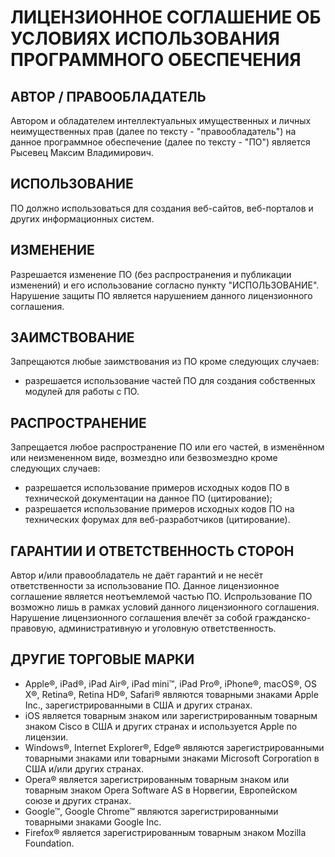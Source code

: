 

ЛИЦЕНЗИОННОЕ СОГЛАШЕНИЕ ОБ УСЛОВИЯХ ИСПОЛЬЗОВАНИЯ ПРОГРАММНОГО ОБЕСПЕЧЕНИЯ
==========================================================================


АВТОР / ПРАВООБЛАДАТЕЛЬ
---------------------------------------------------------------------

Автором и обладателем интеллектуальных имущественных и личных
неимущественных прав (далее по тексту - "правообладатель")
на данное программное обеспечение (далее по тексту - "ПО")
является Рысевец Максим Владимирович.


ИСПОЛЬЗОВАНИЕ
---------------------------------------------------------------------

ПО должно использоваться для создания веб-сайтов,
веб-порталов и других информационных систем.


ИЗМЕНЕНИЕ
---------------------------------------------------------------------

Разрешается изменение ПО (без распространения и публикации
изменений) и его использование согласно пункту "ИСПОЛЬЗОВАНИЕ".
Нарушение защиты ПО является нарушением данного
лицензионного соглашения.


ЗАИМСТВОВАНИЕ
---------------------------------------------------------------------

Запрещаются любые заимствования из ПО кроме следующих случаев:

- разрешается использование частей ПО для создания
  собственных модулей для работы с ПО.


РАСПРОСТРАНЕНИЕ
---------------------------------------------------------------------

Запрещается любое распространение ПО или его частей,
в изменённом или неизмененном виде, возмездно или безвозмездно
кроме следующих случаев:

- разрешается использование примеров исходных кодов ПО
  в технической документации на данное ПО (цитирование);
- разрешается использование примеров исходных кодов ПО
  на технических форумах для веб-разработчиков (цитирование).


ГАРАНТИИ И ОТВЕТСТВЕННОСТЬ СТОРОН
---------------------------------------------------------------------

Автор и/или правообладатель не даёт гарантий и не несёт
ответственности за использование ПО.
Данное лицензионное соглашение является неотъемлемой частью ПО.
Испрользование ПО возможно лишь в рамках условий данного лицензионного соглашения.
Нарушение лицензионного соглашения влечёт за собой гражданско-правовую,
административную и уголовную ответственность.



ДРУГИЕ ТОРГОВЫЕ МАРКИ
---------------------------------------------------------------------

- Apple®, iPad®, iPad Air®, iPad mini™, iPad Pro®, iPhone®, macOS®, OS X®, Retina®,
  Retina HD®, Safari® являются товарными знаками Apple Inc.,
  зарегистрированными в США и других странах.
- iOS является товарным знаком или зарегистрированным товарным знаком Cisco в США
  и других странах и используется Apple по лицензии.
- Windows®, Internet Explorer®, Edge® являются зарегистрированными товарными знаками или
  товарными знаками Microsoft Corporation в США и/или других странах.
- Opera® является зарегистрированным товарным знаком или товарным знаком
  Opera Software AS в Норвегии, Европейском союзе и других странах.
- Google™, Google Chrome™ являются зарегистрированными товарными знаками Google Inc.
- Firefox® является зарегистрированным товарным знаком Mozilla Foundation.


